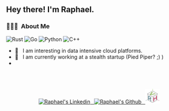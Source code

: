 
<h2> Hey there! I'm Raphael.</h2>

<h3> 👨🏻‍💻 &nbsp;About Me </h3>

  ![Rust](https://img.shields.io/badge/-Rust-333333?style=flat&logo=Rust)
  ![Go](https://img.shields.io/badge/-Go-333333?style=flat&logo=Go)
  ![Python](https://img.shields.io/badge/-Python-333333?style=flat&logo=python)
  ![C++](https://img.shields.io/badge/-C++-333333?style=flat&logo=C%2B%2B)

- 🤔 &nbsp; I am interesting in data intensive cloud platforms.
- 💼 &nbsp; I am currently working at a stealth startup (Pied Piper? ;) )
- 
<br/>
<br/>

<p align="center">
<a href="https://www.linkedin.com/in/raphael-van-hoffelen-ba6393137/">
  <img alt="Raphael's Linkedin" width="40px" src="https://cdn.jsdelivr.net/npm/simple-icons@v3/icons/linkedin.svg" />
  &thinsp;
</a>
<a href="https://github.com/dskart">
  <img  alt="Raphael's Github" width="40px" src="https://cdn.jsdelivr.net/npm/simple-icons@v3/icons/github.svg" />
  &thinsp;
</a>
<a href="https://raphaelvanhoffelen.com">
  <img alt="Raphael's Website" width="40px" src="assets/raph_logo.svg" />
</a>
</p>
